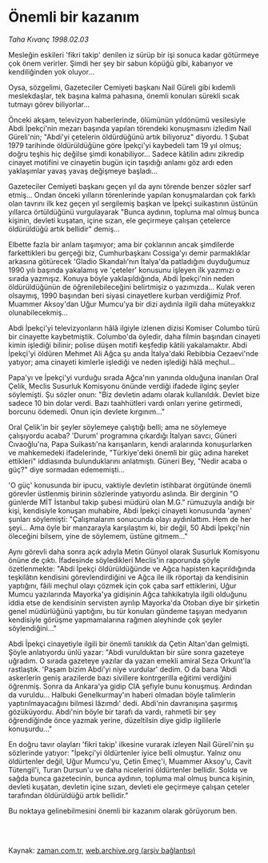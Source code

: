 # Önemli bir kazanım

*Taha Kıvanç 1998.02.03*

<td class="columnist-detail">
<p>Mesleğin eskileri 'fikri takip' denilen iz sürüp bir işi sonuca kadar götürmeye çok önem verirler. Şimdi her şey bir sabun köpüğü gibi, kabarıyor ve kendiliğinden yok oluyor...</p>
<p>
<div id="haberMetinDiv">
<p>Oysa, sözgelimi, Gazeteciler Cemiyeti başkanı Nail Güreli gibi kıdemli meslekdaşlar, tek başına kalma pahasına, önemli konuları sürekli sıcak tutmayı görev biliyorlar... 
<p> Önceki akşam, televizyon haberlerinde, ölümünün yıldönümü vesilesiyle Abdi İpekçi'nin mezarı başında yapılan törendeki konuşmasını izledim Nail Güreli'nin; "Abdi'yi çetelerin öldürdüğünü artık biliyoruz" diyordu. 1 Şubat 1979 tarihinde öldürüldüğüne göre İpekçi'yi kaybedeli tam 19 yıl olmuş; doğru teşhis hiç değilse şimdi konabiliyor... Sadece kâtilin adını zikredip cinayet motifini ve cinayetin bugün için taşıdığı anlamı göz ardı eden yaklaşımlar yavaş yavaş değişmeye başladı...
<p> Gazeteciler Cemiyeti başkanı geçen yıl da aynı törende benzer sözler sarf etmiş... Ondan önceki yılların törenlerinde yapılan konuşmalardan çok farklı olan tavrını ilk kez geçen yıl sergilemiş başkan ve İpekçi suikastının üstünün yıllarca örtüldüğünü vurgulayarak "Bunca aydının, topluma mal olmuş bunca kişinin, devleti kuşatan, içine sızan, ele geçirmeye çalışan çetelerce öldürüldüğü artık bellidir" demiş...
<p> Elbette fazla bir anlam taşımıyor; ama bir çoklarının ancak şimdilerde farkettikleri bu gerçeği biz, Cumhurbaşkanı Cossiga'yı demir parmaklıklar arkasına götürecek 'Gladio Skandalı'nın İtalya'da patladığını duyduğumuz 1990 yılı başında yakalamış ve 'çeteler' konusunu işleyen ilk yazımızı o sırada yazmışız. Konuya böyle yaklaşıldığında, Abdi İpekçi'nin neden öldürüldüğünün de öğrenilebileceğini belirtmişiz o yazımızda... Kulak veren olsaymış, 1990 başından beri siyasi cinayetlere kurban verdiğimiz Prof. Muammer Aksoy'dan Uğur Mumcu'ya bir dizi aydınla ilgili daha müteyakkız olunabilecekmiş...
<p> Abdi İpekçi'yi televizyonların hâlâ ilgiyle izlenen dizisi Komiser Columbo türü bir cinayette kaybetmiştik. Columbo'da öyledir, daha filmin başından cinayeti kimin işlediği bilinir; polise düşen motifi keşfedip kâtili yakalamaktır. Abdi İpekçi'yi öldüren Mehmet Ali Ağca şu anda İtalya'daki Rebibbia Cezaevi'nde yatıyor; ama cinayeti kimlerle işlediği ve neden işlediği hâlâ meçhul...
<p> Papa'yı ve İpekçi'yi vurduğu sırada Ağca'nın yanında olduğuna inanılan Oral Çelik, Meclis Susurluk Komisyonu önünde verdiği ifadede ilginç şeyler söylemişti. Şu sözler onun: "Biz devletin adamı olarak kullanıldık. Devlet bize sadece 10 bin dolar verdi. Bazı taahhütleri vardı onları yerine getirmedi, borcunu ödemedi. Onun için devlete kırgınım..." 
<p> Oral Çelik'in bir şeyler söylemeye çalıştığı belli; ama ne söylemeye çalışıyordu acaba? 'Durum' programına çıkardığı İtalyan savcı, Güneri Cıvaoğlu'na, Papa Suikastı'na karışanların, kendi aralarında konuşurlarken ve mahkemedeki ifadelerinde, "Türkiye'deki önemli bir güç adına hareket ettikleri" iddiasında bulunduklarını anlatmıştı. Güneri Bey, "Nedir acaba o güç?" diye sormadan edememişti...
<p> 'O güç' konusunda bir ipucu, vaktiyle devletin istihbarat örgütünde önemli görevler üstlenmiş birinin sözlerinde yatıyordu aslında. Bir derginin "O günlerde MİT İstanbul takip şubesi müdürü olan M.G." rümuzuyla andığı bir kişi, kendisiyle konuşan muhabire, Abdi İpekçi cinayeti konusunda 'aynen' şunları söylemişti: "Çalışmalarım sonucunda olayı aydınlattım. Hem de her şeyi... Ama öyle bir manzarayla karşılaştım ki, bir değil, 50 Abdi İpekçi'nin öleceğini bilsem, yine de söylemem, üstüne gitmem..."
<p> Aynı görevli daha sonra açık adıyla Metin Günyol olarak Susurluk Komisyonu önüne de çıktı. İfadesinde söyledikleri Meclis'in raporunda şöyle özetlenmekte: "Abdi İpekçi öldürüldüğünde ve Ağca hapisten kaçırıldığında teşkilâtın kendisini görevlendirdiğini ve Ağca ile ilk röportajı da kendisinin yaptığını, fâili meçhul olayı çözmek için çok çaba sarf ettiklerini, Uğur Mumcu yazılarında Mayorka'ya gidişinin Ağca tahkikatıyla ilgili olduğunu iddia etse de kendisinin servisten ayrılıp Mayorka'da Otoban diye bir şirketin genel müdürlüğünü yaptığını, bu tür konuları gündeme taşıyan medyanın kendisiyle görüşme yapmamalarına rağmen aleyhinde çok şeyler söylendiğini..." 
<p> Abdi İpekçi cinayetiyle ilgili bir önemli tanıklık da Çetin Altan'dan gelmişti. Şöyle anlatıyordu ünlü yazar: "Abdi vurulduktan bir süre sonra gazeteye uğradım. O sırada gazeteye yazılar da yazan emekli amiral Seza Orkunt'la rastlaştık. 'Paşam bizim Abdi'yi niye vurdular' dedim. O da bana 'Abdi askerlerin geniş arazilerde bazı sivillere kontrgerilla eğitimi verdiğini öğrenmiş. Sonra da Ankara'ya gidip CIA şefiyle bunu konuşmuş. Ardından da vuruldu... Halbuki Genelkurmay'ın haberi olmadan böyle talimlerin yaptırılmayacağını bilmesi lâzımdı' dedi. Abdi'nin davranışına şaşırmış gözüküyordu. Abdi'nin böyle bir tarafı da vardı, rahmetli bir şey öğrendiğinde önce yazmak yerine, düzeltilsin diye gidip ilgililerle konuşurdu..."
<p> En doğru tavır olayları 'fikri takip' ilkesine vurarak izleyen Nail Güreli'nin şu sözlerinde yatıyor: "İpekçi'yi öldürtenler iyice belli olmuştur. Yalnız onu öldürtenler değil, Uğur Mumcu'yu, Çetin Emeç'i, Muammer Aksoy'u, Cavit Tütengil'i, Turan Dursun'u ve daha nicelerini öldürtenler bellidir. Solda ve sağda bunca gazetecinin, bunca aydının, topluma mal olmuş bunca kişinin, devleti kuşatan, devletin içine sızan, devleti ele geçirmeye çalışan çeteler tarafından öldürüldüğü artık bellidir."
<p> Bu noktaya gelinebilmesini önemli bir kazanım olarak görüyorum ben.</p></p></p></p></p></p></p></p></p></p></p></p></div>
</p>


<p><br>
		 </br></p></td>

Kaynak: [zaman.com.tr](http://zaman.com.tr/yazar.do?yazino=496440), [web.archive.org (arşiv bağlantısı)](http://web.archive.org/web/20120217064621/http://www.zaman.com.tr/yazar.do?yazino=496440)
